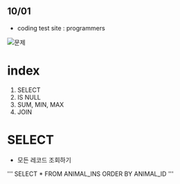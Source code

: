 ## 10/01

- coding test site : programmers

![문제](https://github.com/SoobinJung1013/coding-test-study/blob/main/image/1001.png)

# index

1. SELECT
2. IS NULL
3. SUM, MIN, MAX
4. JOIN

# SELECT

- 모든 레코드 조회하기

'''
SELECT \* FROM ANIMAL_INS
ORDER BY ANIMAL_ID
'''
